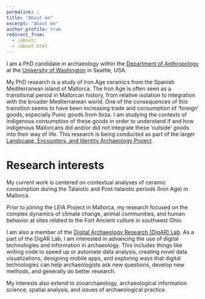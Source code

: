 ```yaml
---
permalink: /
title: "About me"
excerpt: "About me"
author_profile: true
redirect_from: 
  - /about/
  - /about.html
---
```

I am a PhD candidate in archaeology within the [Department of Anthropology](https://anthropology.washington.edu/) at the [University of Washington](https://uw.edu/) in Seattle, USA.

My PhD research is a study of Iron Age ceramics from the Spanish Mediterranean island of Mallorca. The Iron Age is often seen as a transitional period in Mallorcan history, from relative isolation to integration with the broader Mediterranean world. One of the consequences of this transition seems to have been increasing trade and consumption of ‘foreign’ goods, especially Punic goods from Ibiza. I am studying the contexts of indigenous consumption of these goods in order to understand if and how indigenous Mallorcans did and/or did not integrate these ‘outside’ goods into their way of life. This research is being conducted as part of the larger [Landscape, Encounters, and Identity Archaeology Project](https://leiap.weebly.com/).

# Research interests
My current work is centered on contextual analyses of ceramic consumption during the Talaiotic and Post-talaiotic periods (Iron Age) in Mallorca.

Prior to joining the LEIA Project in Mallorca, my research focused on the complex dynamics of climate change, animal communities, and human behavior at sites related to the Fort Ancient culture in southwest Ohio.

I am also a member of the [Digital Archaeology Research (DigAR) Lab](https://www.digarlab.uw.edu/). As a part of the DigAR Lab, I am interested in advancing the use of digital technologies and information in archaeology. This includes things like writing code to speed up or automate data analysis, creating novel data visualizations, designing mobile apps, and exploring ways that digital technologies can help archaeologists ask new questions, develop new methods, and generally do better research.

My interests also extend to zooarchaeology, archaeological information science, spatial analysis, and issues of archaeological practice.

